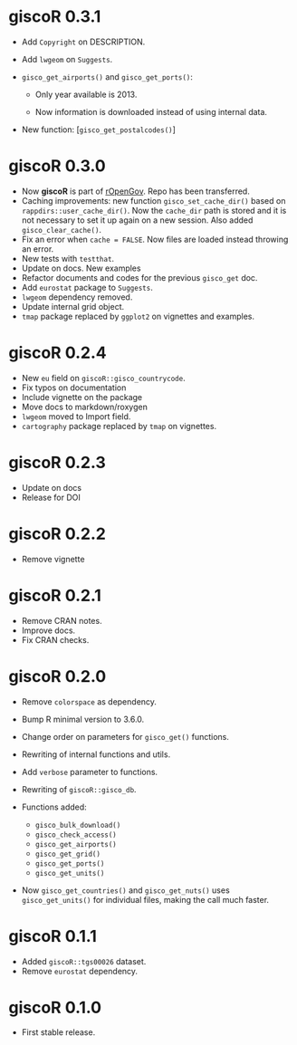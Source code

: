 # giscoR 0.3.1

-   Add `Copyright` on DESCRIPTION.

-   Add `lwgeom` on `Suggests`.

-   `gisco_get_airports()` and `gisco_get_ports()`:

    -   Only year available is 2013.

    -   Now information is downloaded instead of using internal data.

-   New function: [`gisco_get_postalcodes()`]

# giscoR 0.3.0

-   Now **giscoR** is part of [rOpenGov](http://ropengov.org/). Repo has been transferred.
-   Caching improvements: new function `gisco_set_cache_dir()` based on `rappdirs::user_cache_dir()`. Now the `cache_dir` path is stored and it is not necessary to set it up again on a new session. Also added `gisco_clear_cache()`.
-   Fix an error when `cache = FALSE`. Now files are loaded instead throwing an error.
-   New tests with `testthat`.
-   Update on docs. New examples
-   Refactor documents and codes for the previous `gisco_get` doc.
-   Add `eurostat` package to `Suggests`.
-   `lwgeom` dependency removed.
-   Update internal grid object.
-   `tmap` package replaced by `ggplot2` on vignettes and examples.

# giscoR 0.2.4

-   New `eu` field on `giscoR::gisco_countrycode`.
-   Fix typos on documentation
-   Include vignette on the package
-   Move docs to markdown/roxygen
-   `lwgeom` moved to Import field.
-   `cartography` package replaced by `tmap` on vignettes.

# giscoR 0.2.3

-   Update on docs
-   Release for DOI

# giscoR 0.2.2

-   Remove vignette

# giscoR 0.2.1

-   Remove CRAN notes.
-   Improve docs.
-   Fix CRAN checks.

# giscoR 0.2.0

-   Remove `colorspace` as dependency.

-   Bump R minimal version to 3.6.0.

-   Change order on parameters for `gisco_get()` functions.

-   Rewriting of internal functions and utils.

-   Add `verbose` parameter to functions.

-   Rewriting of `giscoR::gisco_db`.

-   Functions added:

    -   `gisco_bulk_download()`
    -   `gisco_check_access()`
    -   `gisco_get_airports()`
    -   `gisco_get_grid()`
    -   `gisco_get_ports()`
    -   `gisco_get_units()`

-   Now `gisco_get_countries()` and `gisco_get_nuts()` uses `gisco_get_units()` for individual files, making the call much faster.

# giscoR 0.1.1

-   Added `giscoR::tgs00026` dataset.
-   Remove `eurostat` dependency.

# giscoR 0.1.0

-   First stable release.
